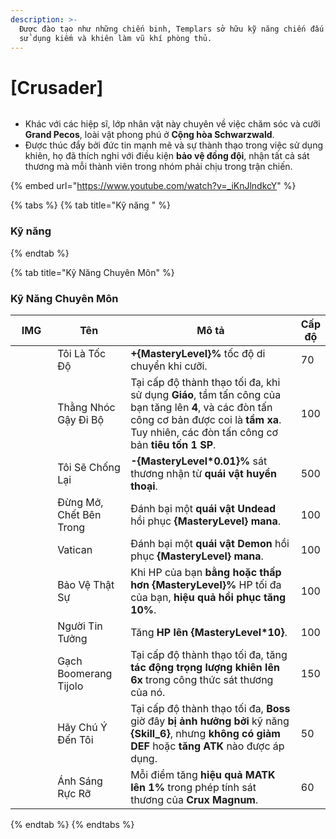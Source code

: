 ```yaml
---
description: >-
  Được đào tạo như những chiến binh, Templars sở hữu kỹ năng chiến đấu xuất sắc,
  sử dụng kiếm và khiên làm vũ khí phòng thủ.
---
```


# \[Crusader]

<figure><img src="../../.gitbook/assets/700px-1Templario.png" alt=""><figcaption></figcaption></figure>

* Khác với các hiệp sĩ, lớp nhân vật này chuyên về việc chăm sóc và cưỡi **Grand Pecos**, loài vật phong phú ở **Cộng hòa Schwarzwald**.
* Được thúc đẩy bởi đức tin mạnh mẽ và sự thành thạo trong việc sử dụng khiên, họ đã thích nghi với điều kiện **bảo vệ đồng đội**, nhận tất cả sát thương mà mỗi thành viên trong nhóm phải chịu trong trận chiến.

{% embed url="https://www.youtube.com/watch?v=_iKnJlndkcY" %}

{% tabs %}
{% tab title="Kỹ năng " %}
### **Kỹ năng**
{% endtab %}

{% tab title="Kỹ Năng Chuyên Môn" %}
### Kỹ Năng Chuyên Môn

<table><thead><tr><th width="84">IMG</th><th width="124">Tên</th><th width="383">Mô tả</th><th>Cấp độ</th></tr></thead><tbody><tr><td><img src="../../.gitbook/assets/63a (1).png" alt=""></td><td>Tôi Là Tốc Độ</td><td><strong>+{MasteryLevel}%</strong> tốc độ di chuyển khi cưỡi.</td><td>70</td></tr><tr><td><img src="../../.gitbook/assets/55a (1).png" alt=""></td><td>Thằng Nhóc Gậy Đi Bộ</td><td>Tại cấp độ thành thạo tối đa, khi sử dụng <strong>Giáo</strong>, tầm tấn công của bạn tăng lên <strong>4</strong>, và các đòn tấn công cơ bản được coi là <strong>tầm xa</strong>. Tuy nhiên, các đòn tấn công cơ bản <strong>tiêu tốn 1 SP</strong>.</td><td>100</td></tr><tr><td><img src="../../.gitbook/assets/22a (1).png" alt=""></td><td>Tôi Sẽ Chống Lại</td><td><strong>-{MasteryLevel*0.01}%</strong> sát thương nhận từ <strong>quái vật huyền thoại</strong>.</td><td>500</td></tr><tr><td><img src="../../.gitbook/assets/23a (1).png" alt=""></td><td>Đừng Mở, Chết Bên Trong</td><td>Đánh bại một <strong>quái vật Undead</strong> hồi phục <strong>{MasteryLevel} mana</strong>.</td><td>100</td></tr><tr><td><img src="../../.gitbook/assets/23a (1).png" alt=""></td><td>Vatican</td><td>Đánh bại một <strong>quái vật Demon</strong> hồi phục <strong>{MasteryLevel} mana</strong>.</td><td>100</td></tr><tr><td><img src="../../.gitbook/assets/28aa (1).png" alt=""></td><td>Bảo Vệ Thật Sự</td><td>Khi HP của bạn <strong>bằng hoặc thấp hơn</strong> <strong>{MasteryLevel}%</strong> HP tối đa của bạn, <strong>hiệu quả hồi phục tăng 10%</strong>.</td><td>100</td></tr><tr><td><img src="../../.gitbook/assets/248aa.png" alt=""></td><td>Người Tin Tưởng</td><td>Tăng <strong>HP lên {MasteryLevel*10}</strong>.</td><td>100</td></tr><tr><td><img src="../../.gitbook/assets/image (135).png" alt="" data-size="original"></td><td>Gạch Boomerang Tijolo</td><td>Tại cấp độ thành thạo tối đa, tăng <strong>tác động trọng lượng khiên lên 6x</strong> trong công thức sát thương của nó.</td><td>150</td></tr><tr><td><img src="../../.gitbook/assets/image (136).png" alt="" data-size="original"></td><td>Hãy Chú Ý Đến Tôi</td><td>Tại cấp độ thành thạo tối đa, <strong>Boss</strong> giờ đây <strong>bị ảnh hưởng bởi</strong> kỹ năng <strong>{Skill_6}</strong>, nhưng <strong>không có giảm DEF</strong> hoặc <strong>tăng ATK</strong> nào được áp dụng.</td><td>50</td></tr><tr><td><img src="../../.gitbook/assets/image (137).png" alt="" data-size="original"></td><td>Ánh Sáng Rực Rỡ</td><td>Mỗi điểm tăng <strong>hiệu quả MATK lên 1%</strong> trong phép tính sát thương của <strong>Crux Magnum</strong>.</td><td>60</td></tr></tbody></table>
{% endtab %}
{% endtabs %}
